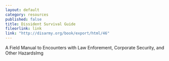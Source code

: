 ```yaml
---
layout: default
category: resources
published: false
title: Dissident Survival Guide
fileorlink: link
link: "http://disarmy.org/book/export/html/46"
---
```


A Field Manual to Encounters with Law Enforement, Corporate Security, and Other HazardsImg
